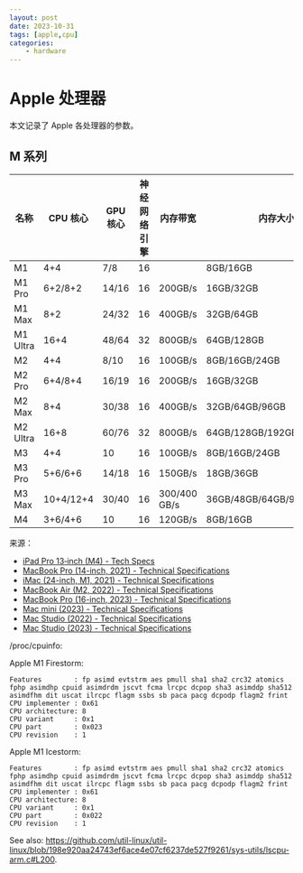 ```yaml
---
layout: post
date: 2023-10-31
tags: [apple,cpu]
categories:
    - hardware
---
```


# Apple 处理器

本文记录了 Apple 各处理器的参数。

<!-- more -->

## M 系列

| 名称     | CPU 核心  | GPU 核心 | 神经网络引擎 | 内存带宽        | 内存大小                  |
|----------|-----------|----------|--------------|-----------------|---------------------------|
| M1       | 4+4       | 7/8      | 16           |                 | 8GB/16GB                  |
| M1 Pro   | 6+2/8+2   | 14/16    | 16           | 200GB/s         | 16GB/32GB                 |
| M1 Max   | 8+2       | 24/32    | 16           | 400GB/s         | 32GB/64GB                 |
| M1 Ultra | 16+4      | 48/64    | 32           | 800GB/s         | 64GB/128GB                |
| M2       | 4+4       | 8/10     | 16           | 100GB/s         | 8GB/16GB/24GB             |
| M2 Pro   | 6+4/8+4   | 16/19    | 16           | 200GB/s         | 16GB/32GB                 |
| M2 Max   | 8+4       | 30/38    | 16           | 400GB/s         | 32GB/64GB/96GB            |
| M2 Ultra | 16+8      | 60/76    | 32           | 800GB/s         | 64GB/128GB/192GB          |
| M3       | 4+4       | 10       | 16           | 100GB/s         | 8GB/16GB/24GB             |
| M3 Pro   | 5+6/6+6   | 14/18    | 16           | 150GB/s         | 18GB/36GB                 |
| M3 Max   | 10+4/12+4 | 30/40    | 16           | 300/400 GB/s    | 36GB/48GB/64GB/96GB/128GB |
| M4       | 3+6/4+6   | 10       | 16           | 120GB/s         | 8GB/16GB                  |

来源：

- [iPad Pro 13‑inch (M4) - Tech Specs](https://support.apple.com/en-us/119891)
- [MacBook Pro (14-inch, 2021) - Technical Specifications](https://support.apple.com/kb/SP854?viewlocale=en_US&locale=en_US)
- [iMac (24-inch, M1, 2021) - Technical Specifications](https://support.apple.com/kb/SP839?viewlocale=en_US&locale=en_US)
- [MacBook Air (M2, 2022) - Technical Specifications](https://support.apple.com/kb/SP869?viewlocale=en_US&locale=en_US)
- [MacBook Pro (16-inch, 2023) - Technical Specifications](https://support.apple.com/kb/SP890?viewlocale=en_US&locale=en_US)
- [Mac mini (2023) - Technical Specifications](https://support.apple.com/kb/SP891?viewlocale=en_US&locale=en_US)
- [Mac Studio (2022) - Technical Specifications](https://support.apple.com/kb/SP865?locale=en_US)
- [Mac Studio (2023) - Technical Specifications](https://support.apple.com/kb/SP894?locale=en_US)

/proc/cpuinfo:

Apple M1 Firestorm:

```
Features        : fp asimd evtstrm aes pmull sha1 sha2 crc32 atomics fphp asimdhp cpuid asimdrdm jscvt fcma lrcpc dcpop sha3 asimddp sha512 asimdfhm dit uscat ilrcpc flagm ssbs sb paca pacg dcpodp flagm2 frint
CPU implementer : 0x61
CPU architecture: 8
CPU variant     : 0x1
CPU part        : 0x023
CPU revision    : 1
```

Apple M1 Icestorm:

```
Features        : fp asimd evtstrm aes pmull sha1 sha2 crc32 atomics fphp asimdhp cpuid asimdrdm jscvt fcma lrcpc dcpop sha3 asimddp sha512 asimdfhm dit uscat ilrcpc flagm ssbs sb paca pacg dcpodp flagm2 frint
CPU implementer : 0x61
CPU architecture: 8
CPU variant     : 0x1
CPU part        : 0x022
CPU revision    : 1
```

See also: https://github.com/util-linux/util-linux/blob/198e920aa24743ef6ace4e07cf6237de527f9261/sys-utils/lscpu-arm.c#L200.
